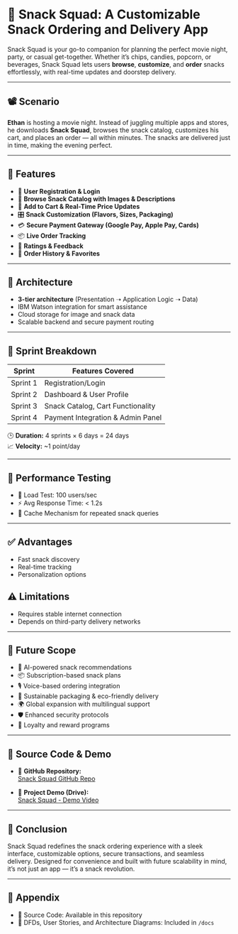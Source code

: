 # 🍿 Snack Squad: A Customizable Snack Ordering and Delivery App

Snack Squad is your go-to companion for planning the perfect movie night, party, or casual get-together. Whether it’s chips, candies, popcorn, or beverages, Snack Squad lets users **browse**, **customize**, and **order** snacks effortlessly, with real-time updates and doorstep delivery.

---

## 📽️ Scenario

**Ethan** is hosting a movie night. Instead of juggling multiple apps and stores, he downloads **Snack Squad**, browses the snack catalog, customizes his cart, and places an order — all within minutes. The snacks are delivered just in time, making the evening perfect.

---

## 🧠 Features

- 🔐 **User Registration & Login**
- 🍟 **Browse Snack Catalog with Images & Descriptions**
- 🛒 **Add to Cart & Real-Time Price Updates**
- 🎛️ **Snack Customization (Flavors, Sizes, Packaging)**
- 💳 **Secure Payment Gateway (Google Pay, Apple Pay, Cards)**
- 📦 **Live Order Tracking**
- 🌟 **Ratings & Feedback**
- 🔁 **Order History & Favorites**

---

## 📐 Architecture

- **3-tier architecture** (Presentation ➝ Application Logic ➝ Data)
- IBM Watson integration for smart assistance
- Cloud storage for image and snack data
- Scalable backend and secure payment routing

---

## 📅 Sprint Breakdown

| Sprint         | Features Covered                        |
|----------------|------------------------------------------|
| Sprint 1       | Registration/Login                       |
| Sprint 2       | Dashboard & User Profile                 |
| Sprint 3       | Snack Catalog, Cart Functionality        |
| Sprint 4       | Payment Integration & Admin Panel        |

🕒 **Duration:** 4 sprints × 6 days = 24 days  
📈 **Velocity:** ~1 point/day

---

## 🧪 Performance Testing

- 👥 Load Test: 100 users/sec
- ⚡ Avg Response Time: < 1.2s
- 🧠 Cache Mechanism for repeated snack queries

---


## ✅ Advantages

- Fast snack discovery
- Real-time tracking
- Personalization options

## ⚠️ Limitations

- Requires stable internet connection
- Depends on third-party delivery networks

---

## 🚀 Future Scope

- 🤖 AI-powered snack recommendations
- 📦 Subscription-based snack plans
- 🎙️ Voice-based ordering integration
- 🌱 Sustainable packaging & eco-friendly delivery
- 🌍 Global expansion with multilingual support
- 🛡️ Enhanced security protocols
- 🎁 Loyalty and reward programs

---

## 📂 Source Code & Demo

- 🔗 **GitHub Repository:**  
   [Snack Squad GitHub Repo](https://github.com/RushikeshAlase7879/Snack-Squad-A-Customizable-Snack-Ordering-and-Delivery-App)

- 🎥 **Project Demo (Drive):**  
  [Snack Squad - Demo Video](https://drive.google.com/file/d/19tFlZ-nowqML1fBb0PJln4hbla7_DRlW/view)

---

## 🙌 Conclusion

Snack Squad redefines the snack ordering experience with a sleek interface, customizable options, secure transactions, and seamless delivery. Designed for convenience and built with future scalability in mind, it’s not just an app — it’s a snack revolution.

---

## 📎 Appendix

- 📁 Source Code: Available in this repository   
- 📜 DFDs, User Stories, and Architecture Diagrams: Included in `/docs`

 
